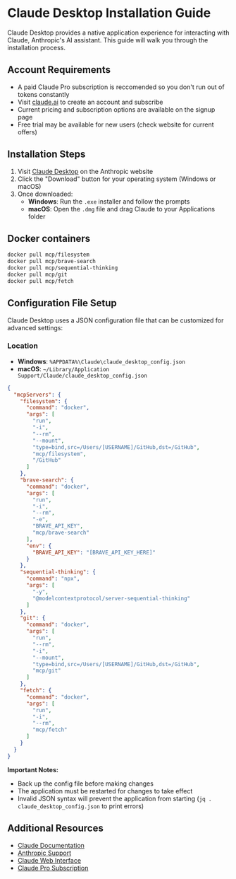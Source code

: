 # Claude Desktop Installation Guide

Claude Desktop provides a native application experience for interacting with Claude, Anthropic's AI assistant. This guide will walk you through the installation process.

## Account Requirements

- A paid Claude Pro subscription is reccomended so you don't run out of tokens constantly
- Visit [claude.ai](https://claude.ai) to create an account and subscribe
- Current pricing and subscription options are available on the signup page
- Free trial may be available for new users (check website for current offers)

## Installation Steps

1. Visit [Claude Desktop](https://claude.ai/desktop) on the Anthropic website
2. Click the "Download" button for your operating system (Windows or macOS)
3. Once downloaded:
   - **Windows**: Run the `.exe` installer and follow the prompts
   - **macOS**: Open the `.dmg` file and drag Claude to your Applications folder

## Docker containers

```bash
docker pull mcp/filesystem
docker pull mcp/brave-search
docker pull mcp/sequential-thinking
docker pull mcp/git
docker pull mcp/fetch
```

## Configuration File Setup

Claude Desktop uses a JSON configuration file that can be customized for advanced settings:
      
### Location
- **Windows**: `%APPDATA%\Claude\claude_desktop_config.json`
- **macOS**: `~/Library/Application Support/Claude/claude_desktop_config.json`

```json
{
  "mcpServers": {
    "filesystem": {
      "command": "docker",
      "args": [
        "run",
        "-i",
        "--rm",
        "--mount",
        "type=bind,src=/Users/[USERNAME]/GitHub,dst=/GitHub",
        "mcp/filesystem",
        "/GitHub"
      ]
    },
    "brave-search": {
      "command": "docker",
      "args": [
        "run",
        "-i",
        "--rm",
        "-e",
        "BRAVE_API_KEY",
        "mcp/brave-search"
      ],
      "env": {
        "BRAVE_API_KEY": "[BRAVE_API_KEY_HERE]"
      }
    },
    "sequential-thinking": {
      "command": "npx",
      "args": [
        "-y",
        "@modelcontextprotocol/server-sequential-thinking"
      ]
    },
    "git": {
      "command": "docker",
      "args": [
        "run",
        "--rm",
        "-i",
        "--mount",
        "type=bind,src=/Users/[USERNAME]/GitHub,dst=/GitHub",
        "mcp/git"
      ]
    },
    "fetch": {
      "command": "docker",
      "args": [
        "run",
        "-i",
        "--rm",
        "mcp/fetch"
      ]
    }
  }
}
```


**Important Notes:**
- Back up the config file before making changes
- The application must be restarted for changes to take effect
- Invalid JSON syntax will prevent the application from starting (`jq . claude_desktop_config.json` to print errors)

## Additional Resources

- [Claude Documentation](https://docs.anthropic.com)
- [Anthropic Support](https://support.anthropic.com)
- [Claude Web Interface](https://claude.ai)
- [Claude Pro Subscription](https://claude.ai/pricing)
